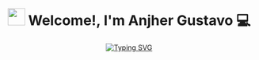 <h1 align="center"> <img src="https://media.giphy.com/media/hvRJCLFzcasrR4ia7z/giphy.gif" width="35"> Welcome!, I'm Anjher Gustavo 💻 </h1> 
<p align="center">
<p align="center"> <a href="https://git.io/typing-svg"><img src="https://readme-typing-svg.demolab.com?font=Fira+Code&duration=3000&pause=1500&color=1877DF&random=true&width=435&lines=Electronic+Engineer;Specializing+in+Machine+Learning;Full-stack+developer+in+progress..." alt="Typing SVG" /></a>

<!--
This first part was taken from https://readme-typing-svg.demolab.com/
-->



<!--
Commentary section
-->
